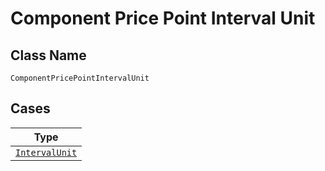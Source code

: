 
# Component Price Point Interval Unit

## Class Name

`ComponentPricePointIntervalUnit`

## Cases

| Type |
|  --- |
| [`IntervalUnit`](../../../doc/models/interval-unit.md) |

